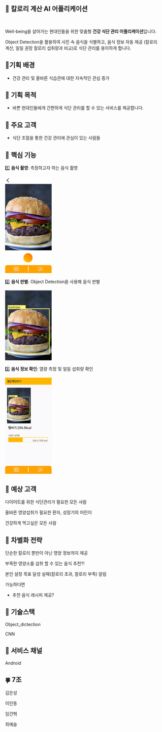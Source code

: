## :green_salad: 칼로리 계산 AI 어플리케이션

<br />

Well-being을 살아가는 현대인들을 위한 맞춤형 **건강 식단 관리 어플리케이션**입니다.

Object Detection을 활용하여 사진 속 음식을 식별하고, 음식 정보 자동 제공 (칼로리 계산, 일일 권장 칼로리 섭취량과 비교)로 식단 관리를 용이하게 합니다.



##  :pear: ​기획 배경

- 건강 관리 및 올바른 식습관에 대한 지속적인 관심 증가 



## :orange: ​기획 목적

- 바쁜 현대인들에게 간편하게 식단 관리를 할 수 있는 서비스를 제공합니다.



## :information_desk_person: 주요 고객

- 식단 조절을 통한 건강 관리에 관심이 있는 사람들



## :tomato: 핵심 기능

:one: **음식 촬영**: 측정하고자 하는 음식 촬영

<img src="assets/KakaoTalk_20200410_121542020.png" width="30%"/> 



:two: **음식 판별**: Object Detection을 사용해 음식 판별

<img src="assets/KakaoTalk_20200410_121542239.png" width="30%" /> 



:three: **음식 정보 확인**: 열량 측정 및 일일 섭취량 확인

<img src="assets/KakaoTalk_20200410_121542465.png" width="30%" /> 





## :apple: 예상 고객

다이어트를 위한 식단관리가 필요한 모든 사람

올바른 영양섭취가 필요한 환자, 성장기의 어린이

건강하게 먹고싶은 모든 사람





## :banana: 차별화 전략

단순한 칼로리 뿐만이 아닌 영양 정보까지 제공

부족한 영양소를 섭취 할 수 있는 음식 추천?!

본인 설정 목표 달성 실패(칼로리 초과, 칼로리 부족) 알림



가능하다면

- 추천 음식 레시피 제공?





## :pineapple: 기술스택

Object_dictection

CNN



## :strawberry: 서비스 채널

Android



## :four_leaf_clover: 7조

김은성 

이인동

임건혁

최예슬






